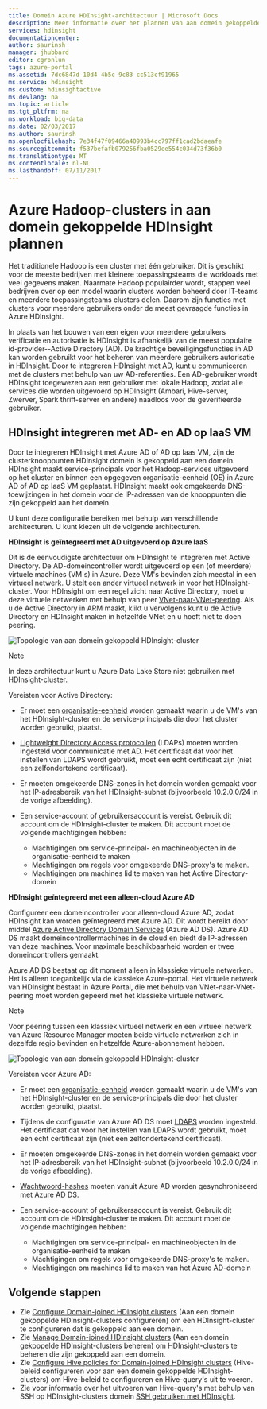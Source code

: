 ```yaml
---
title: Domein Azure HDInsight-architectuur | Microsoft Docs
description: Meer informatie over het plannen van aan domein gekoppelde HDInsight.
services: hdinsight
documentationcenter: 
author: saurinsh
manager: jhubbard
editor: cgronlun
tags: azure-portal
ms.assetid: 7dc6847d-10d4-4b5c-9c83-cc513cf91965
ms.service: hdinsight
ms.custom: hdinsightactive
ms.devlang: na
ms.topic: article
ms.tgt_pltfrm: na
ms.workload: big-data
ms.date: 02/03/2017
ms.author: saurinsh
ms.openlocfilehash: 7e34f47f09466a40993b4cc797ff1cad2bdaeafe
ms.sourcegitcommit: f537befafb079256fba0529ee554c034d73f36b0
ms.translationtype: MT
ms.contentlocale: nl-NL
ms.lasthandoff: 07/11/2017
---
```

# <a name="plan-azure-domain-joined-hadoop-clusters-in-hdinsight"></a>Azure Hadoop-clusters in aan domein gekoppelde HDInsight plannen

Het traditionele Hadoop is een cluster met één gebruiker. Dit is geschikt voor de meeste bedrijven met kleinere toepassingsteams die workloads met veel gegevens maken. Naarmate Hadoop populairder wordt, stappen veel bedrijven over op een model waarin clusters worden beheerd door IT-teams en meerdere toepassingsteams clusters delen. Daarom zijn functies met clusters voor meerdere gebruikers onder de meest gevraagde functies in Azure HDInsight.

In plaats van het bouwen van een eigen voor meerdere gebruikers verificatie en autorisatie is HDInsight is afhankelijk van de meest populaire id-provider--Active Directory (AD). De krachtige beveiligingsfuncties in AD kan worden gebruikt voor het beheren van meerdere gebruikers autorisatie in HDInsight. Door te integreren HDInsight met AD, kunt u communiceren met de clusters met behulp van uw AD-referenties. Een AD-gebruiker wordt HDInsight toegewezen aan een gebruiker met lokale Hadoop, zodat alle services die worden uitgevoerd op HDInsight (Ambari, Hive-server, Zwerver, Spark thrift-server en andere) naadloos voor de geverifieerde gebruiker.

## <a name="integrate-hdinsight-with-ad-and-ad-on-iaas-vm"></a>HDInsight integreren met AD- en AD op IaaS VM

Door te integreren HDInsight met Azure AD of AD op Iaas VM, zijn de clusterknooppunten HDInsight domein is gekoppeld aan een domein. HDInsight maakt service-principals voor het Hadoop-services uitgevoerd op het cluster en binnen een opgegeven organisatie-eenheid (OE) in Azure AD of AD op IaaS VM geplaatst. HDInsight maakt ook omgekeerde DNS-toewijzingen in het domein voor de IP-adressen van de knooppunten die zijn gekoppeld aan het domein.

U kunt deze configuratie bereiken met behulp van verschillende architecturen. U kunt kiezen uit de volgende architecturen.

**HDInsight is geïntegreerd met AD uitgevoerd op Azure IaaS**

Dit is de eenvoudigste architectuur om HDInsight te integreren met Active Directory. De AD-domeincontroller wordt uitgevoerd op een (of meerdere) virtuele machines (VM's) in Azure. Deze VM's bevinden zich meestal in een virtueel netwerk. U stelt een ander virtueel netwerk in voor het HDInsight-cluster. Voor HDInsight om een regel zicht naar Active Directory, moet u deze virtuele netwerken met behulp van peer [VNet-naar-VNet-peering](../virtual-network/virtual-network-create-peering.md). Als u de Active Directory in ARM maakt, klikt u vervolgens kunt u de Active Directory en HDInsight maken in hetzelfde VNet en u hoeft niet te doen peering. 

![Topologie van aan domein gekoppeld HDInsight-cluster](./media/hdinsight-domain-joined-architecture/hdinsight-domain-joined-architecture_1.png)

> [!NOTE]
> In deze architectuur kunt u Azure Data Lake Store niet gebruiken met HDInsight-cluster.


Vereisten voor Active Directory:

* Er moet een [organisatie-eenheid](../active-directory-domain-services/active-directory-ds-admin-guide-create-ou.md) worden gemaakt waarin u de VM's van het HDInsight-cluster en de service-principals die door het cluster worden gebruikt, plaatst.
* [Lightweight Directory Access protocollen](../active-directory-domain-services/active-directory-ds-admin-guide-configure-secure-ldap.md) (LDAPs) moeten worden ingesteld voor communicatie met AD. Het certificaat dat voor het instellen van LDAPS wordt gebruikt, moet een echt certificaat zijn (niet een zelfondertekend certificaat).
* Er moeten omgekeerde DNS-zones in het domein worden gemaakt voor het IP-adresbereik van het HDInsight-subnet (bijvoorbeeld 10.2.0.0/24 in de vorige afbeelding).
* Een service-account of gebruikersaccount is vereist. Gebruik dit account om de HDInsight-cluster te maken. Dit account moet de volgende machtigingen hebben:

    - Machtigingen om service-principal- en machineobjecten in de organisatie-eenheid te maken
    - Machtigingen om regels voor omgekeerde DNS-proxy's te maken.
    - Machtigingen om machines lid te maken van het Active Directory-domein

**HDInsight geïntegreerd met een alleen-cloud Azure AD**

Configureer een domeincontroller voor alleen-cloud Azure AD, zodat HDInsight kan worden geïntegreerd met Azure AD. Dit wordt bereikt door middel [Azure Active Directory Domain Services](../active-directory-domain-services/active-directory-ds-overview.md) (Azure AD DS). Azure AD DS maakt domeincontrollermachines in de cloud en biedt de IP-adressen van deze machines. Voor maximale beschikbaarheid worden er twee domeincontrollers gemaakt.

Azure AD DS bestaat op dit moment alleen in klassieke virtuele netwerken. Het is alleen toegankelijk via de klassieke Azure-portal. Het virtuele netwerk van HDInsight bestaat in Azure Portal, die met behulp van VNet-naar-VNet-peering moet worden gepeerd met het klassieke virtuele netwerk.

> [!NOTE]
> Voor peering tussen een klassiek virtueel netwerk en een virtueel netwerk van Azure Resource Manager moeten beide virtuele netwerken zich in dezelfde regio bevinden en hetzelfde Azure-abonnement hebben.

![Topologie van aan domein gekoppeld HDInsight-cluster](./media/hdinsight-domain-joined-architecture/hdinsight-domain-joined-architecture_2.png)

Vereisten voor Azure AD:

* Er moet een [organisatie-eenheid](../active-directory-domain-services/active-directory-ds-admin-guide-create-ou.md) worden gemaakt waarin u de VM's van het HDInsight-cluster en de service-principals die door het cluster worden gebruikt, plaatst.
* Tijdens de configuratie van Azure AD DS moet [LDAPS](../active-directory-domain-services/active-directory-ds-admin-guide-configure-secure-ldap.md) worden ingesteld. Het certificaat dat voor het instellen van LDAPS wordt gebruikt, moet een echt certificaat zijn (niet een zelfondertekend certificaat).
* Er moeten omgekeerde DNS-zones in het domein worden gemaakt voor het IP-adresbereik van het HDInsight-subnet (bijvoorbeeld 10.2.0.0/24 in de vorige afbeelding).
* [Wachtwoord-hashes](../active-directory-domain-services/active-directory-ds-getting-started-password-sync.md) moeten vanuit Azure AD worden gesynchroniseerd met Azure AD DS.
* Een service-account of gebruikersaccount is vereist. Gebruik dit account om de HDInsight-cluster te maken. Dit account moet de volgende machtigingen hebben:

    - Machtigingen om service-principal- en machineobjecten in de organisatie-eenheid te maken
    - Machtigingen om regels voor omgekeerde DNS-proxy's te maken.
    - Machtigingen om machines lid te maken van het Azure AD-domein

## <a name="next-steps"></a>Volgende stappen
* Zie [Configure Domain-joined HDInsight clusters](hdinsight-domain-joined-configure.md) (Aan een domein gekoppelde HDInsight-clusters configureren) om een HDInsight-cluster te configureren dat is gekoppeld aan een domein.
* Zie [Manage Domain-joined HDInsight clusters](hdinsight-domain-joined-manage.md) (Aan een domein gekoppelde HDInsight-clusters beheren) om HDInsight-clusters te beheren die zijn gekoppeld aan een domein.
* Zie [Configure Hive policies for Domain-joined HDInsight clusters](hdinsight-domain-joined-run-hive.md) (Hive-beleid configureren voor aan een domein gekoppelde HDInsight-clusters) om Hive-beleid te configureren en Hive-query's uit te voeren.
* Zie voor informatie over het uitvoeren van Hive-query's met behulp van SSH op HDInsight-clusters domein [SSH gebruiken met HDInsight](hdinsight-hadoop-linux-use-ssh-unix.md).
